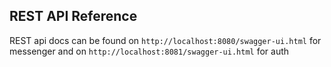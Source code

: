 ## REST API Reference

REST api docs can be found on `http://localhost:8080/swagger-ui.html` for messenger and
on `http://localhost:8081/swagger-ui.html` for auth